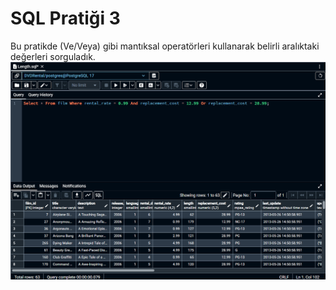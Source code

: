 # SQL Pratiği 3
Bu pratikde (Ve/Veya) gibi mantıksal operatörleri kullanarak belirli aralıktaki değerleri sorguladık.
![Örnek Resim](https://github.com/OsmanOzyasar/SQL_projects/blob/main/SQL_1/SQL_Pratik_3/image(3).png)
